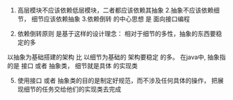 
1. 高层模块不应该依赖低层模块，二者都应该依赖其抽象
2.抽象不应该依赖细节， 细节应该依赖抽象
3.依赖倒转 的中心思想 是 面向接口编程

4. 依赖倒转原则 是基于这样的设计理念：
  相对于细节的多性，抽象的东西要稳定的多

  以抽象为基础搭建的架构 比 以细节为基础的 架构要稳定 的多。 在java中, 抽象指的是 接口 或者 抽象类，
  细节就是具体 的实现类

5. 使用接口 或者  抽象类的目的是制定好规范，而不涉及任何具体的操作， 把展现细节的任务交给他们的实现类去完成

